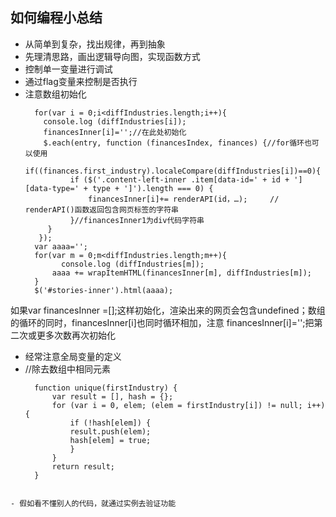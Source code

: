 ## 如何编程小总结
- 从简单到复杂，找出规律，再到抽象
- 先理清思路，画出逻辑导向图，实现函数方式
- 控制单一变量进行调试
- 通过flag变量来控制是否执行
- 注意数组初始化
  ```
    for(var i = 0;i<diffIndustries.length;i++){
      console.log (diffIndustries[i]);
      financesInner[i]='';//在此处初始化
      $.each(entry, function (financesIndex, finances) {//for循环也可以使用
      if((finances.first_industry).localeCompare(diffIndustries[i])==0){
            if ($('.content-left-inner .item[data-id=' + id + '][data-type=' + type + ']').length === 0) {
                financesInner[i]+= renderAPI(id，…);     // renderAPI()函数返回包含网页标签的字符串                           
            }//financesInner1为div代码字符串
       }                       
     });
    var aaaa='';
    for(var m = 0;m<diffIndustries.length;m++){                        
          console.log (diffIndustries[m]);
        aaaa += wrapItemHTML(financesInner[m], diffIndustries[m]);                      
    }
    $('#stories-inner').html(aaaa);

  ```
如果var financesInner =[];这样初始化，渲染出来的网页会包含undefined；数组的循环的同时，financesInner[i]也同时循环相加，注意 financesInner[i]='';把第二次或更多次数再次初始化
- 经常注意全局变量的定义
- //除去数组中相同元素
  ```
    function unique(firstIndustry) {
        var result = [], hash = {};
        for (var i = 0, elem; (elem = firstIndustry[i]) != null; i++) {
            if (!hash[elem]) {
            result.push(elem);
            hash[elem] = true;
            }
        }
        return result;
    }

```

- 假如看不懂别人的代码，就通过实例去验证功能